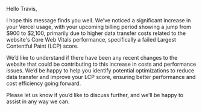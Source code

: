 Hello Travis,

I hope this message finds you well. We’ve noticed a significant increase in your Vercel usage, with your upcoming billing period showing a jump from $900 to $2,100, primarily due to higher data transfer costs related to the website's Core Web Vitals performance, specifically a failed Largest Contentful Paint (LCP) score.

We’d like to understand if there have been any recent changes to the website that could be contributing to this increase in costs and performance issues. We’d be happy to help you identify potential optimizations to reduce data transfer and improve your LCP score, ensuring better performance and cost efficiency going forward.


Please let us know if you’d like to discuss further, and we’ll be happy to assist in any way we can.
